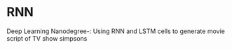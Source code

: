 # RNN
Deep Learning Nanodegree-: Using RNN and LSTM cells to generate movie script of TV show simpsons
